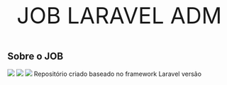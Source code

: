 <p align="center" style="font-size:50px">JOB LARAVEL ADM</p>

## Sobre o JOB
<img src = "https://camo.githubusercontent.com/a21057ec8d45316b906c984945ab53a5bc703784cde41be6c8ef0b244a85dd69/68747470733a2f2f6c61726176656c2d61646d696e2e6f72672f696d616765732f6c6f676f3030322e706e67">
<img src = "https://raw.githubusercontent.com/laravel/art/master/logo-lockup/5%20SVG/2%20CMYK/1%20Full%20Color/laravel-logolockup-cmyk-red.svg">
<img src = "https://www.php.net/images/logos/new-php-logo.svg">
Repositório criado baseado no framework Laravel versão 

